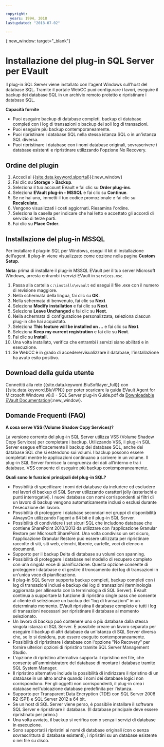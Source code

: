 ```yaml
---

copyright:
  years: 1994, 2018
lastupdated: "2018-07-02"

---
```

{:new_window: target="_blank"}

# Installazione del plug-in SQL Server per EVault

Il plug-in SQL Server viene installato con l'agent Windows sull'host del database SQL. Tramite il portale WebCC puoi configurare i lavori, eseguire il backup dei database SQL in un archivio remoto protetto e ripristinare i database SQL.

**Capacità fornite**

- Puoi eseguire backup di database completi, backup di database completi con i log di transazioni o backup dei soli log di transazioni.
- Puoi eseguire più backup contemporaneamente. 
- Puoi ripristinare i database SQL nella stessa istanza SQL o in un'istanza SQL diversa.
- Puoi ripristinare i database con i nomi database originali, sovrascrivere i database esistenti e ripristinare utilizzando l'opzione No Recovery.

## Ordine del plugin

1. Accedi al [{{site.data.keyword.slportal}}](https://control.softlayer.com/){:new_window}
2. Fai clic su **Storage** > **Backup**.
3. Seleziona il tuo account EVault e fai clic su **Order plug-ins**.
4. Seleziona **EVault plug-in - MSSQL** e fai clic su **Continue**.
5. Se ne hai uno, immetti il tuo codice promozionale e fai clic su **Recalculate**.
6. Vengono visualizzati i costi aggiornati. Riesamina l'ordine.
7. Seleziona la casella per indicare che hai letto e accettato gli accordi di servizio di terze parti. 
8. Fai clic su **Place Order**.

## Installazione del plug-in MSSQL

Per installare il plug-in SQL per Windows, esegui il kit di installazione dell'agent. Il plug-in viene visualizzato come opzione nella pagina **Custom Setup**.

**Nota**: prima di installare il plug-in MSSQL EVault per il tuo server Microsoft Windows, arresta entrambi i servizi EVault in `services.msc`.  

1. Passa alla cartella `c:\installs\evault` ed esegui il file .exe con il numero di revisione maggiore.
2. Nella schermata della lingua, fai clic su **OK**.
3. Nella schermata di benvenuto, fai clic su **Next**.
4. Seleziona **Modify installation** e fai clic su **Next**.
5. Seleziona **Leave Unchanged** e fai clic su **Next**.
6. Nella schermata di configurazione personalizzata, seleziona ciascun plug-in che hai acquistato.
7. Seleziona **This feature will be installed on ...** e fai clic su **Next**.
8. Seleziona **Keep my current registration** e fai clic su **Next**.
9. Fai clic su **Install**.
10. Una volta installato, verifica che entrambi i servizi siano abilitati e in esecuzione.
11. Se WebCC è in grado di accedere/visualizzare il database, l'installazione ha avuto esito positivo. 

## Download della guida utente

Connettiti alla rete {{site.data.keyword.BluSoftlayer_full}} con {{site.data.keyword.BluVPN}} per poter scaricare la guida EVault Agent for Microsoft Windows v8.0 - SQL Server plug-in Guide.pdf da [Downloadable EVault Documentation](http://downloads.service.softlayer.com/evault/Documentation/){:new_window}.

## Domande Frequenti (FAQ)

**A cosa serve VSS (Volume Shadow Copy Services)?**

La versione corrente del plug-in SQL Server utilizza VSS (Volume Shadow Copy Services) per completare i backup. Utilizzando VSS, il plug-in SQL Server esegue efficacemente il backup dei database SQL, anche dei database SQL che si estendono sui volumi. I backup possono essere completati mentre le applicazioni continuano a scrivere in un volume. Il plug-in SQL Server fornisce la congruenza dei dati all'interno e tra i database. VSS consente di eseguire più backup contemporaneamente.

**Quali sono le funzioni principali del plug-in SQL?**

- Possibilità di specificare i nomi dei database da includere ed escludere nei lavori di backup di SQL Server utilizzando caratteri jolly (asterischi e punti interrogativi). I nuovi database con nomi corrispondenti ai filtri di un lavoro di backup vengono automaticamente inclusi o esclusi durante l'esecuzione del lavoro. 
- Possibilità di proteggere i database secondari nei gruppi di disponibilità AlwaysOn utilizzando l'agent a 64 bit e il plug-in SQL Server.
- Possibilità di condividere i set sicuri SQL che includono database che contiene SharePoint 2010/2013 da utilizzare con l'applicazione Granular Restore per Microsoft SharePoint. Una volta condiviso un set sicuro, l'applicazione Granular Restore può essere utilizzata per ripristinare raccolte di siti, siti web, elenchi, librerie, cartelle, voci di elenco o documenti.
- Supporto per il backup Delta di database su volumi con spanning.
- Possibilità di proteggere i database nel modello di recupero completo con una singola voce di pianificazione. Questa opzione consente di proteggere i database e di gestire il troncamento dei log di transazioni in un'unica voce di pianificazione.
- Il plug-in SQL Server supporta backup completi, backup completi con i log di transazioni inclusi e backup dei log di transazioni (terminologia aggiornata per allinearla con la terminologia di SQL Server). EVault continua a supportare la funzione di ripristino single pass che consente al cliente di selezionare un backup dei “log di transazioni” in un determinato momento. EVault ripristina il database completo e tutti i log di transazioni necessari per ripristinare il database al momento selezionato.
- Un lavoro di backup può contenere uno o più database dalla stessa singola istanza di SQL Server. È possibile creare un lavoro separato per eseguire il backup di altri database da un'istanza di SQL Server diversa che, se lo si desidera, può essere eseguito contemporaneamente.
- Possibilità di ripristinare i database con l'opzione "No Recovery" per fornire ulteriori opzioni di ripristino tramite SQL Server Management Studio.
- L'opzione di ripristino alternativo supporta il ripristino nei file, che consente all'amministratore del database di montare i database tramite SQL System Manager.
- Il ripristino alternativo include la possibilità di indirizzare il ripristino di un database in un altro anche quando i nomi dei database logici non corrispondono. Per gli oggetti non corrispondenti, il plug-in crea i database nell'ubicazione database predefinita per l'istanza.
- Supporto per Transparent Data Encryption (TDE) con SQL Server 2008 R2 (SP1) e SQL Server 2012 a 64 bit.
- Se un host di SQL Server viene perso, è possibile installare il software SQL Server e ripristinare il database. (Il database principale deve essere ripristinato per primo.)
- Una volta avviato, il backup si verifica con o senza i servizi di database in esecuzione.
- Sono supportati i ripristini ai nomi di database originali (con o senza sovrascrittura di database esistenti), i ripristini su un database esistente o nei file su disco.

